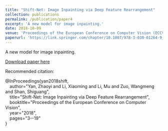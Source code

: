 ```yaml
---
title: "Shift-Net: Image Inpainting via Deep Feature Rearrangement"
collection: publications
permalink: /publication/paper4
excerpt: 'A new model for image inpainting.'
date: 2018-10-09
venue: 'Proceedings of the European Conference on Computer Vision (ECCV)'
paperurl: 'https://link.springer.com/chapter/10.1007/978-3-030-01264-9_1'
---
```

A new model for image inpainting.

[Download paper here](https://link.springer.com/chapter/10.1007/978-3-030-01264-9_1)

Recommended citation: 

@InProceedings{yan2018shift,  
&emsp;author="Yan, Zhaoyi and Li, Xiaoming and Li, Mu and Zuo, Wangmeng and Shan, Shiguang",  
&emsp;title="Shift-Net: Image Inpainting via Deep Feature Rearrangement",  
&emsp;booktitle="Proceedings of the European Conference on Computer Vision",  
&emsp;year="2018",  
&emsp;pages="3--19"  
}

